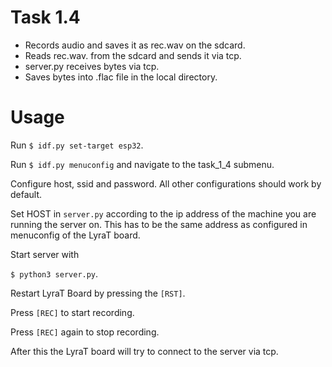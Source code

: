 # Task 1.4

- Records audio and saves it as rec.wav on the sdcard.
- Reads rec.wav. from the sdcard and sends it via tcp.
- server.py receives bytes via tcp.
- Saves bytes into .flac file in the local directory.

# Usage

Run `$ idf.py set-target esp32`.

Run `$ idf.py menuconfig` and navigate to the task\_1\_4 submenu.

Configure host, ssid and password. All other configurations should work by default.

Set HOST in `server.py` according to the ip address of the machine you are running the server on.
This has to be the same address as configured in menuconfig of the LyraT board.

Start server with

`$ python3 server.py`.

Restart LyraT Board by pressing the `[RST]`.

Press `[REC]` to start recording.

Press `[REC]` again to stop recording.

After this the LyraT board will try to connect to the server via tcp.

